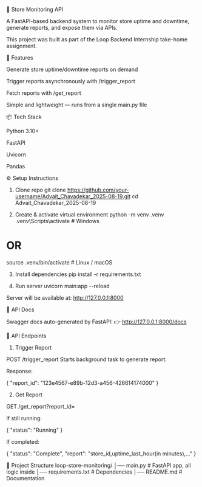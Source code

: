 🏪 Store Monitoring API

A FastAPI-based backend system to monitor store uptime and downtime, generate reports, and expose them via APIs.

This project was built as part of the Loop Backend Internship take-home assignment.

🚀 Features

Generate store uptime/downtime reports on demand

Trigger reports asynchronously with /trigger_report

Fetch reports with /get_report

Simple and lightweight — runs from a single main.py file

📦 Tech Stack

Python 3.10+

FastAPI

Uvicorn

Pandas

⚙️ Setup Instructions
1. Clone repo
git clone https://github.com/your-username/Advait_Chavadekar_2025-08-19.git
cd Advait_Chavadekar_2025-08-19

2. Create & activate virtual environment
python -m venv .venv
.venv\Scripts\activate      # Windows
# OR
source .venv/bin/activate   # Linux / macOS

3. Install dependencies
pip install -r requirements.txt

4. Run server
uvicorn main:app --reload


Server will be available at: http://127.0.0.1:8000

📖 API Docs

Swagger docs auto-generated by FastAPI:
👉 http://127.0.0.1:8000/docs

🔗 API Endpoints
1. Trigger Report

POST /trigger_report
Starts background task to generate report.

Response:

{
  "report_id": "123e4567-e89b-12d3-a456-426614174000"
}

2. Get Report

GET /get_report?report_id=<id>

If still running:

{
  "status": "Running"
}


If completed:

{
  "status": "Complete",
  "report": "store_id,uptime_last_hour(in minutes),..."
}

📂 Project Structure
loop-store-monitoring/
│── main.py            # FastAPI app, all logic inside
│── requirements.txt   # Dependencies
│── README.md          # Documentation
